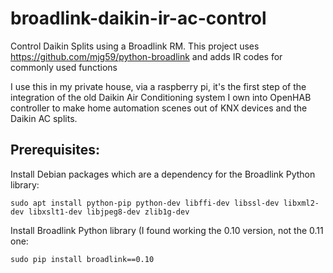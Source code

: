 # broadlink-daikin-ir-ac-control
Control Daikin Splits using a Broadlink RM. This project uses https://github.com/mjg59/python-broadlink and adds IR codes for commonly used functions

I use this in my private house, via a raspberry pi, it's the first step of the integration of the old Daikin Air Conditioning system I own into OpenHAB controller to make home automation scenes out of KNX devices and the Daikin AC splits.

## Prerequisites:

Install Debian packages which are a dependency for the Broadlink Python library:

```
sudo apt install python-pip python-dev libffi-dev libssl-dev libxml2-dev libxslt1-dev libjpeg8-dev zlib1g-dev
```

Install Broadlink Python library (I found working the 0.10 version, not the 0.11 one:

```
sudo pip install broadlink==0.10
```
